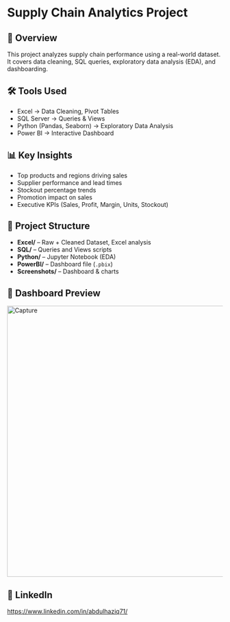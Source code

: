 # Supply Chain Analytics Project

## 📌 Overview
This project analyzes supply chain performance using a real-world dataset.  
It covers data cleaning, SQL queries, exploratory data analysis (EDA), and dashboarding.  

## 🛠️ Tools Used
- Excel → Data Cleaning, Pivot Tables  
- SQL Server → Queries & Views  
- Python (Pandas, Seaborn) → Exploratory Data Analysis  
- Power BI → Interactive Dashboard  

## 📊 Key Insights
- Top products and regions driving sales  
- Supplier performance and lead times  
- Stockout percentage trends  
- Promotion impact on sales  
- Executive KPIs (Sales, Profit, Margin, Units, Stockout)  

## 📂 Project Structure
- **Excel/** – Raw + Cleaned Dataset, Excel analysis  
- **SQL/** – Queries and Views scripts  
- **Python/** – Jupyter Notebook (EDA)  
- **PowerBI/** – Dashboard file (`.pbix`)  
- **Screenshots/** – Dashboard & charts  

## 📸 Dashboard Preview
<img width="1127" height="633" alt="Capture" src="https://github.com/user-attachments/assets/fc4c180e-8e88-4b4c-8631-4abdd499d050" />



## 🔗 LinkedIn
https://www.linkedin.com/in/abdulhaziq71/
